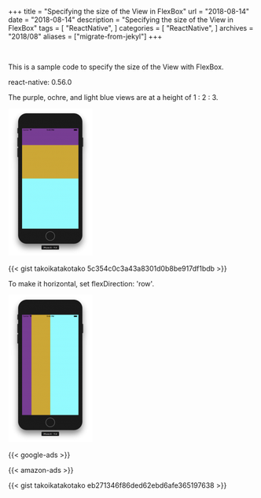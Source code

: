 +++
title = "Specifying the size of the View in FlexBox"
url = "2018-08-14"
date = "2018-08-14"
description = "Specifying the size of the View in FlexBox"
tags = [
    "ReactNative",
]
categories = [
  "ReactNative",
]
archives = "2018/08"
aliases = ["migrate-from-jekyl"]
+++

<br>

This is a sample code to specify the size of the View with FlexBox.

react-native: 0.56.0

The purple, ochre, and light blue views are at a height of 1 : 2 : 3.

![alt](1.png)

{{< gist takoikatakotako 5c354c0c3a43a8301d0b8be917df1bdb >}}


To make it horizontal, set flexDirection: 'row'.

![alt](2.png)

<!-- Google Ads -->
{{< google-ads >}}

<!-- Amazon Ads -->
{{< amazon-ads >}}

{{< gist takoikatakotako eb271346f86ded62ebd6afe365197638 >}}
